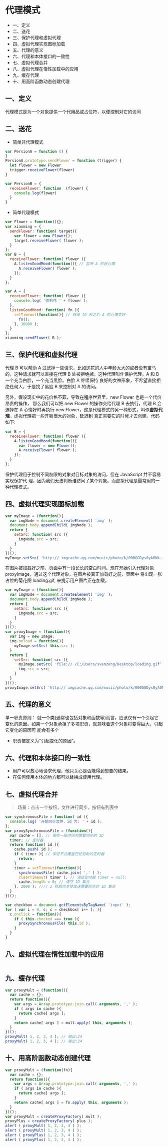 # 代理模式
- 一、定义
- 二、送花
- 三、保护代理和虚拟代理
- 四、虚拟代理实现图标加载
- 五、代理的意义
- 六、代理和本体接口的一致性
- 七、虚拟代理合并
- 八、虚拟代理在惰性加载中的应用
- 九、缓存代理
- 十、用高阶函数动态创建代理

## 一、定义
代理模式是为一个对象提供一个代用品或占位符，以便控制对它的访问

## 二、送花
- 简单非代理模式
```js
var PersionA = function () {
}
PersionA.prototype.sendFlower = function (trigger) {
  let flower = new Flower
  trigger.receiveFlower(flower)
}

var PersionB = {
  receiveFlower: function  (flower) {
    console.log(flower)
  }
}
```
- 简单代理模式
```js
var Flower = function(){};
var xiaoming = {
  sendFlower: function( target){
    var flower = new Flower();
    target.receiveFlower( flower );
  }
};
var B = {
  receiveFlower: function( flower ){
    A.listenGoodMood(function(){ // 监听 A 的好心情
      A.receiveFlower( flower );
    }); 
  }
};

var A = {
  receiveFlower: function( flower ){
    console.log( '收到花 ' + flower );
  },
  listenGoodMood: function( fn ){
    setTimeout(function(){ // 假设 10 秒之后 A 的心情变好
      fn();
    }, 10000 );
  } 
};
xiaoming.sendFlower( B );
```

## 三、保护代理和虚拟代理
代理 B 可以帮助 A 过滤掉一些请求，比如送花的人中年龄太大的或者没有宝马的，这种请求就可以直接在代理 B 处被拒绝掉。这种代理叫作保护代理。A 和 B 一个充当白脸，一个充当黑脸。白脸 A 继续保持 良好的女神形象，不希望直接拒绝任何人，于是找了黑脸 B 来控制对 A 的访问。

另外，假设现实中的花价格不菲，导致在程序世界里，new Flower 也是一个代价昂贵的操作， 那么我们可以把 new Flower 的操作交给代理 B 去执行，代理 B 会选择在 A 心情好时再执行 new Flower，这是代理模式的另一种形式，叫作**虚拟代理**。虚拟代理把一些开销很大的对象，延迟到 真正需要它的时候才去创建。代码如下:
```js
var B = {
  receiveFlower: function( flower ){
    A.listenGoodMood(function(){
      var flower = new Flower();
      A.receiveFlower( flower );
    });
  }
};
```
保护代理用于控制不同权限的对象对目标对象的访问，但在 JavaScript 并不容易实现保护代 理，因为我们无法判断谁访问了某个对象。而虚拟代理是最常用的一种代理模式。

## 四、虚拟代理实现图标加载
```js
var myImage = (function(){
  var imgNode = document.createElement( 'img' ); 
  document.body.appendChild( imgNode );
  return {
    setSrc: function( src ){
      imgNode.src = src; 
    }
  } 
})();
myImage.setSrc( 'http:// imgcache.qq.com/music/photo/k/000GGDys0yA0Nk.jpg' );
```
在图片被加载好之前，页面中有一段长长的空白时间。现在开始引入代理对象 proxyImage，通过这个代理对象，在图片被真正加载好之前，页面中
将出现一张占位的菊花图 loading.gif, 来提示用户图片正在加载。

```js
var myImage = (function(){
  var imgNode = document.createElement( 'img' ); 
  document.body.appendChild( imgNode );
  return {
    setSrc: function( src ){
      imgNode.src = src; 
    }
  } 
})();
var proxyImage = (function(){
  var img = new Image;
  img.onload = function(){
    myImage.setSrc( this.src );
  }
  return {
    setSrc: function( src ){
      myImage.setSrc( 'file:// /C:/Users/svenzeng/Desktop/loading.gif' );
      img.src = src;
    }
  }
})();
proxyImage.setSrc( 'http:// imgcache.qq.com/music/photo/k/000GGDys0yA0Nk.jpg' );
```

## 五、代理的意义
单一职责原则： 就一个类(通常也包括对象和函数等)而言，应该仅有一个引起它变化的原因。如果一个对象承担了多项职责，就意味着这个对象将变得巨大，引起它变化的原因可 能会有多个
- 职责被定义为“引起变化的原因”。

## 六、代理和本体接口的一致性
- 用户可以放心地请求代理，他只关心是否能得到想要的结果。
- 在任何使用本体的地方都可以替换成使用代理。


## 七、虚拟代理合并
> 场景：点击一个按钮，文件进行同步，按钮有列表中
```js
var synchronousFile = function( id ){
  console.log( '开始同步文件，id 为: ' + id );
};
var proxySynchronousFile = (function(){
  var cache = [], // 保存一段时间内需要同步的 ID
  timer; // 定时器
  return function( id ){
    cache.push( id );
    if ( timer ){ // 保证不会覆盖已经启动的定时器
      return;
    }
    timer = setTimeout(function(){
      synchronousFile( cache.join( ',' ) );
      clearTimeout( timer ); // 清空定时器 timer = null;
      cache.length = 0; // 清空 ID 集合
    }, 2000 ); //// 2 秒后向本体发送需要同步的 ID 集合
  }
})();

var checkbox = document.getElementsByTagName( 'input' );
for ( var i = 0, c; c = checkbox[ i++ ]; ){
  c.onclick = function(){
    if ( this.checked === true ){
      proxySynchronousFile( this.id );
    }
  }
}
```

## 八、虚拟代理在惰性加载中的应用
```js

```

## 九、缓存代理
```js
var proxyMult = (function(){
  var cache = {};
  return function(){
    var args = Array.prototype.join.call( arguments, ',' ); 
    if ( args in cache ){
      return cache[ args ];
    }
    return cache[ args ] = mult.apply( this, arguments );
  }
})();
proxyMult( 1, 2, 3, 4 ); // 输出:24
proxyMult( 1, 2, 3, 4 ); // 输出:24
```

## 十、用高阶函数动态创建代理
```js
var proxyMult = (function(fn){
  var cache = {};
  return function(){
    var args = Array.prototype.join.call( arguments, ',' ); 
    if ( args in cache ){
      return cache[ args ];
    }
    return cache[ args ] = fn.apply( this, arguments );
  }
})();
var proxyMult = createProxyFactory( mult );
proxyPlus = createProxyFactory( plus );
alert ( proxyMult( 1, 2, 3, 4 ) );
alert ( proxyMult( 1, 2, 3, 4 ) );
alert ( proxyPlus( 1, 2, 3, 4 ) );
alert ( proxyPlus( 1, 2, 3, 4 ) );
```
